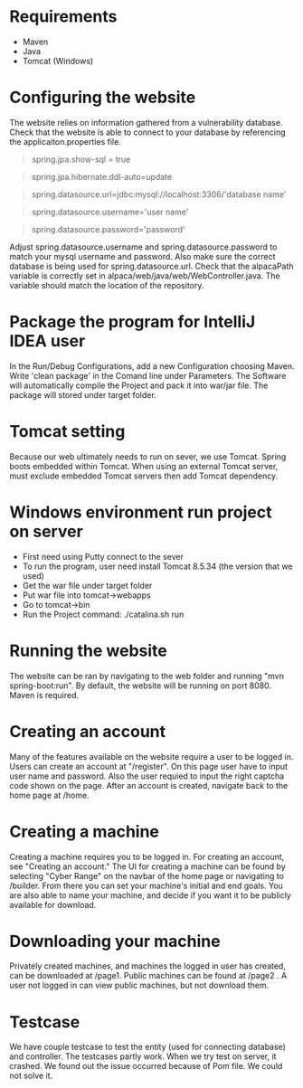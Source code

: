# Requirements
* Maven
* Java
* Tomcat (Windows)

# Configuring the website
The website relies on information gathered from a vulnerability database. Check that the website is able to connect to your database by referencing the applicaiton.properties file.   
  
> spring.jpa.show-sql = true  

> spring.jpa.hibernate.ddl-auto=update  

> spring.datasource.url=jdbc:mysql://localhost:3306/'database name'  

> spring.datasource.username='user name'  

> spring.datasource.password='password'  
  
  
Adjust spring.datasource.username and spring.datasource.password to match your mysql username and password. Also make sure the correct database is being used for spring.datasource.url. Check that the alpacaPath variable is correctly set in alpaca/web/java/web/WebController.java. The variable should match the location of the repository.

# Package the program for IntelliJ IDEA user
In the Run/Debug Configurations, add a new Configuration choosing Maven. Write 'clean package' in the Comand line under Parameters. The Software will automatically compile the Project and pack it into war/jar file. The package will stored under target folder.

# Tomcat setting
Because our web ultimately needs to run on sever, we use Tomcat. Spring boots embedded within Tomcat. When using an external Tomcat server, must exclude embedded Tomcat servers then add Tomcat dependency.

# Windows environment run project on server
- First need using Putty connect to the sever
- To run the program, user need install Tomcat 8.5.34 (the version that we used) 
- Get the war file under target folder
- Put war file into tomcat->webapps
- Go to tomcat->bin
- Run the Project command:  ./catalina.sh run

# Running the website
The website can be ran by navigating to the web folder and running "mvn spring-boot:run". By default, the website will be running on port 8080. Maven is required.

# Creating an account
Many of the features available on the website require a user to be logged in. Users can create an account at "/register". On this page user have to input user name and password. Also the user requied to input the right captcha code shown on the page. After an account is created, navigate back to the home page at /home.

# Creating a machine
Creating a machine requires you to be logged in. For creating an account, see "Creating an account." The UI for creating a machine can be found by selecting "Cyber Range" on the navbar of the home page or navigating to /builder. From there you can set your machine's initial and end goals. You are also able to name your machine, and decide if you want it to be publicly available for download. 

# Downloading your machine
Privately created machines, and machines the logged in user has created, can be downloaded at /page1. Public machines can be found at /page2 . A user not logged in can view public machines, but not download them.

# Testcase
We have couple testcase to test the entity (used for connecting database) and controller. The testcases partly work. When we try test on server, it crashed. We found out the issue occurred because of Pom file. We could not solve it. 
 
